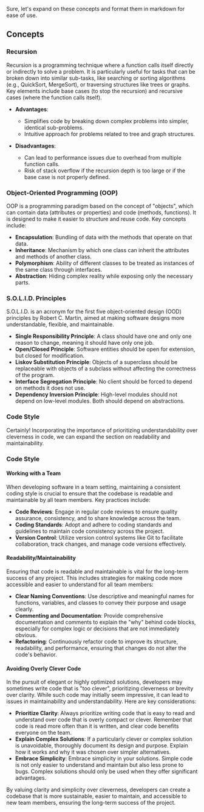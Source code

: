 Sure, let's expand on these concepts and format them in markdown for ease of use.

## Concepts

### Recursion

Recursion is a programming technique where a function calls itself directly or indirectly to solve a problem. It is particularly useful for tasks that can be broken down into similar sub-tasks, like searching or sorting algorithms (e.g., QuickSort, MergeSort), or traversing structures like trees or graphs. Key elements include base cases (to stop the recursion) and recursive cases (where the function calls itself).

- **Advantages**:
  - Simplifies code by breaking down complex problems into simpler, identical sub-problems.
  - Intuitive approach for problems related to tree and graph structures.

- **Disadvantages**:
  - Can lead to performance issues due to overhead from multiple function calls.
  - Risk of stack overflow if the recursion depth is too large or if the base case is not properly defined.

### Object-Oriented Programming (OOP)

OOP is a programming paradigm based on the concept of "objects", which can contain data (attributes or properties) and code (methods, functions). It is designed to make it easier to structure and reuse code. Key concepts include:

- **Encapsulation**: Bundling of data with the methods that operate on that data.
- **Inheritance**: Mechanism by which one class can inherit the attributes and methods of another class.
- **Polymorphism**: Ability of different classes to be treated as instances of the same class through interfaces.
- **Abstraction**: Hiding complex reality while exposing only the necessary parts.

### S.O.L.I.D. Principles

S.O.L.I.D. is an acronym for the first five object-oriented design (OOD) principles by Robert C. Martin, aimed at making software designs more understandable, flexible, and maintainable.

- **Single Responsibility Principle**: A class should have one and only one reason to change, meaning it should have only one job.
- **Open/Closed Principle**: Software entities should be open for extension, but closed for modification.
- **Liskov Substitution Principle**: Objects of a superclass should be replaceable with objects of a subclass without affecting the correctness of the program.
- **Interface Segregation Principle**: No client should be forced to depend on methods it does not use.
- **Dependency Inversion Principle**: High-level modules should not depend on low-level modules. Both should depend on abstractions.

### Code Style

Certainly! Incorporating the importance of prioritizing understandability over cleverness in code, we can expand the section on readability and maintainability.

### Code Style

#### Working with a Team

When developing software in a team setting, maintaining a consistent coding style is crucial to ensure that the codebase is readable and maintainable by all team members. Key practices include:

- **Code Reviews**: Engage in regular code reviews to ensure quality assurance, consistency, and to share knowledge across the team.
- **Coding Standards**: Adopt and adhere to coding standards and guidelines to maintain code consistency across the project.
- **Version Control**: Utilize version control systems like Git to facilitate collaboration, track changes, and manage code versions effectively.

#### Readability/Maintainability

Ensuring that code is readable and maintainable is vital for the long-term success of any project. This includes strategies for making code more accessible and easier to understand for all team members:

- **Clear Naming Conventions**: Use descriptive and meaningful names for functions, variables, and classes to convey their purpose and usage clearly.
- **Commenting and Documentation**: Provide comprehensive documentation and comments to explain the "why" behind code blocks, especially for complex logic or decisions that are not immediately obvious.
- **Refactoring**: Continuously refactor code to improve its structure, readability, and performance, ensuring that changes do not alter the code's behavior.

#### Avoiding Overly Clever Code

In the pursuit of elegant or highly optimized solutions, developers may sometimes write code that is "too clever", prioritizing cleverness or brevity over clarity. While such code may initially seem impressive, it can lead to issues in maintainability and understandability. Here are key considerations:

- **Prioritize Clarity**: Always prioritize writing code that is easy to read and understand over code that is overly compact or clever. Remember that code is read more often than it is written, and clear code benefits everyone on the team.
- **Explain Complex Solutions**: If a particularly clever or complex solution is unavoidable, thoroughly document its design and purpose. Explain how it works and why it was chosen over simpler alternatives.
- **Embrace Simplicity**: Embrace simplicity in your solutions. Simple code is not only easier to understand and maintain but also less prone to bugs. Complex solutions should only be used when they offer significant advantages.

By valuing clarity and simplicity over cleverness, developers can create a codebase that is more sustainable, easier to maintain, and accessible to new team members, ensuring the long-term success of the project.
